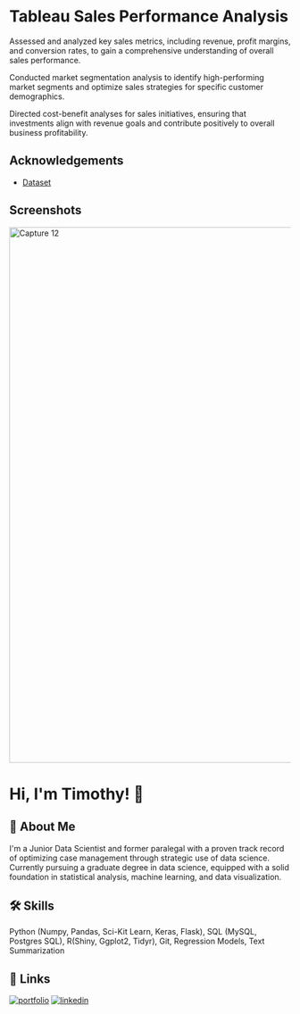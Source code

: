 
# Tableau Sales Performance Analysis



Assessed and analyzed key sales metrics, including revenue, profit margins, and conversion rates, to gain a comprehensive understanding of overall sales performance.

Conducted market segmentation analysis to identify high-performing market segments and optimize sales strategies for specific customer demographics.

Directed cost-benefit analyses for sales initiatives, ensuring that investments align with revenue goals and contribute positively to overall business profitability.


## Acknowledgements

 - [Dataset](https://github.com/timmy11803/Tableau-Sales-Performance-Dashboard/blob/main/Regional_Sales%20(1).xlsx)

## Screenshots

<img width="960" alt="Capture 12" src="https://github.com/user-attachments/assets/73abb9eb-589e-41c6-9d7e-fad5df88f0bc">


# Hi, I'm Timothy! 👋


## 🚀 About Me
I'm a Junior Data Scientist and former
paralegal with a proven track record
of optimizing case management
through strategic use of data science.
Currently pursuing a graduate degree
in data science, equipped with a solid
foundation in statistical analysis,
machine learning, and data
visualization.


## 🛠 Skills
Python (Numpy, Pandas, Sci-Kit
Learn, Keras, Flask),
SQL (MySQL, Postgres SQL),
R(Shiny, Ggplot2, Tidyr),
Git, Regression Models, Text Summarization

## 🔗 Links
[![portfolio](https://img.shields.io/badge/my_portfolio-000?style=for-the-badge&logo=ko-fi&logoColor=white)](https://github.com/timmy11803)
[![linkedin](https://img.shields.io/badge/linkedin-0A66C2?style=for-the-badge&logo=linkedin&logoColor=white)](https://www.linkedin.com/in/timothy-b-906982319/)


